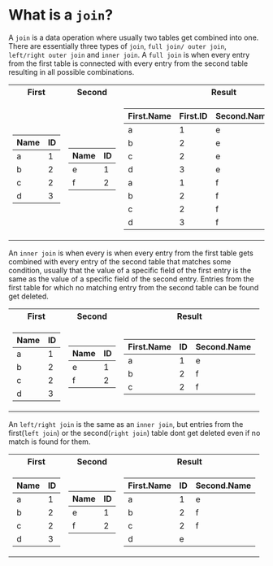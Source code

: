 # What is a `join`? 
A `join` is a data operation where usually two tables get combined into one. There are essentially three types of `join`, `full join/ outer join`, `left/right outer join` and `inner join`.
   A `full join` is when every entry from the first table is connected with every entry from the second table resulting in all possible combinations.
   <table>
   <tr><th>First </th><th>Second</th><th>Result</th></tr>
   <tr><td>
      
   |Name| ID |
   |--|--|
   |a| 1|
   |b| 2|
   |c| 2|
   |d| 3|
   
   </td><td>
   
   |Name| ID |
   |--|--|
   |e| 1|
   |f| 2|
   
   </td><td>
   
   |First.Name| First.ID |Second.Name| Second.ID |
   |--|--|--|--|
   |a| 1|e| 1|
   |b| 2|e| 1|
   |c| 2|e| 1|
   |d| 3|e| 1|
   |a| 1|f| 2|
   |b| 2|f| 2|
   |c| 2|f| 2|
   |d| 3|f| 2|

   </td></tr> 
   </table>
      
   An `inner join` is when every is when every entry from the first table gets combined with every entry of the second table that matches some condition, usually that the value of a specific field of the first entry is the same as the value of a specific field of the second entry. Entries from the first table for which no matching entry from the second table can be found get deleted.
   <table>
   <tr><th>First </th><th>Second</th><th>Result</th></tr>
   <tr><td>
      
   |Name| ID |
   |--|--|
   |a| 1|
   |b| 2|
   |c| 2|
   |d| 3|
   
   </td><td>
   
   |Name| ID |
   |--|--|
   |e| 1|
   |f| 2|
   
   </td><td>
   
   |First.Name| ID |Second.Name| 
   |--|--|--|
   |a| 1| e|
   |b| 2| f|
   |c| 2| f|

   </td></tr> 
   </table>

   An `left/right join` is the same as an `inner join`, but entries from the first(`left join`) or the second(`right join`) table dont get deleted even if no match is found for them.
   <table>
   <tr><th>First </th><th>Second</th><th>Result</th></tr>
   <tr><td>
      
   |Name| ID |
   |--|--|
   |a| 1|
   |b| 2|
   |c| 2|
   |d| 3|
   
   </td><td>
   
   |Name| ID |
   |--|--|
   |e| 1|
   |f| 2|
   
   </td><td>
   
   |First.Name| ID |Second.Name| 
   |--|--|--|
   |a| 1| e|
   |b| 2| f|
   |c| 2| f|
   |d| e|  |

   </td></tr> 
   </table>
